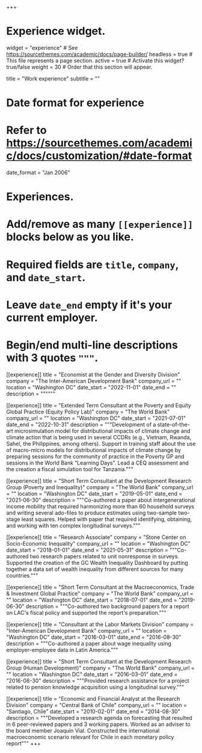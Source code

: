 +++
# Experience widget.
widget = "experience"  # See https://sourcethemes.com/academic/docs/page-builder/
headless = true  # This file represents a page section.
active = true  # Activate this widget? true/false
weight = 30  # Order that this section will appear.

title = "Work experience"
subtitle = ""

# Date format for experience
#   Refer to https://sourcethemes.com/academic/docs/customization/#date-format
date_format = "Jan 2006"

# Experiences.
#   Add/remove as many `[[experience]]` blocks below as you like.
#   Required fields are `title`, `company`, and `date_start`.
#   Leave `date_end` empty if it's your current employer.
#   Begin/end multi-line descriptions with 3 quotes `"""`.
[[experience]]
  title = "Economist at the Gender and Diversity Division"
  company = "The Inter-American Development Bank"
  company_url = ""
  location = "Washington DC"
  date_start = "2022-11-01"
  date_end = ""
  description = """"""

[[experience]]
  title = "Extended Term Consultant at the Poverty and Equity Global Practice (Equity Policy Lab)"
  company = "The World Bank"
  company_url = ""
  location = "Washington DC"
  date_start = "2021-07-01"
  date_end = "2022-10-31"
  description = """Development of a state-of-the-art microsimulation model for distributional impacts of climate change and climate action that is being used in several CCDRs (e.g., Vietnam, Rwanda, Sahel, the Philippines, among others). Support in training staff about the use of macro-micro models for distributional impacts of climate change by preparing sessions for the community of practice in the Poverty GP and sessions in the World Bank “Learning Days”. Lead a CEQ assessment and the creation a fiscal simulation tool for Tanzania."""

[[experience]]
  title = "Short Term Consultant at the Development Research Group (Poverty and Inequality)"
  company = "The World Bank"
  company_url = ""
  location = "Washington DC"
  date_start = "2019-05-01"
  date_end = "2021-06-30"
  description = """Co-authored a paper about intergenerational income mobility that required harmonizing more than 60 household surveys and writing several ado-files to produce estimates using two-sample two-stage least squares. Helped with paper that required identifying, obtaining, and working with ten complex longitudinal surveys."""

[[experience]]
  title = "Research Associate"
  company = "Stone Center on Socio-Economic Inequality"
  company_url = ""
  location = "Washington DC"
  date_start = "2018-01-01"
  date_end = "2021-05-31"
  description = """Co-authored two research papers related to unit nonresponse in surveys. Supported the creation of the GC Wealth Inequality Dashboard by putting together a data set of wealth inequality from different sources for many countries."""

[[experience]]
  title = "Short Term Consultant at the Macroeconomics, Trade & Investment Global Practice"
  company = "The World Bank"
  company_url = ""
  location = "Washington DC"
  date_start = "2018-07-01"
  date_end = "2019-06-30"
  description = """Co-authored two background papers for a report on LAC's fiscal policy and supported the report's preparation."""

[[experience]]
  title = "Consultant at the Labor Markets Division"
  company = "Inter-American Development Bank"
  company_url = ""
  location = "Washington DC"
  date_start = "2016-03-01"
  date_end = "2016-08-30"
  description = """Co-authored a paper about wage inequality using employer-employee data in Latin America."""

[[experience]]
  title = "Short Term Consultant at the Development Research Group (Human Development)"
  company = "The World Bank"
  company_url = ""
  location = "Washington DC"
  date_start = "2016-03-01"
  date_end = "2016-08-30"
  description = """Provided research assistance for a project related to pension knowledge acquisition using a longitudinal survey."""

[[experience]]
  title = "Economic and Financial Analyst at the Research Division"
  company = "Central Bank of Chile"
  company_url = ""
  location = "Santiago, Chile"
  date_start = "2010-02-01"
  date_end = "2014-08-30"
  description = """Developed a research agenda on forecasting that resulted in 6 peer-reviewed papers and 3 working papers. Worked as an adviser to the board member Joaquin Vial. Constructed the international macroeconomic scenario relevant for Chile in each monetary policy report"""
+++
